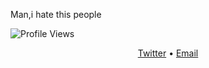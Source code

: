 
Man,i hate this people

  <img src="https://moe-counter.glitch.me/get/@:luc1k1?theme=rule34" alt="Profile Views"/>



<p align="center">
  <a href="https://twitter.com/leroy_ceo">Twitter</a> • <a href="mailto:leroyceo@yahoo.com">Email</a>
</p>

